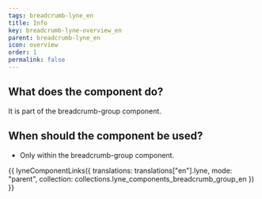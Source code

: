 ```yaml
---
tags: breadcrumb-lyne_en
title: Info
key: breadcrumb-lyne-overview_en
parent: breadcrumb-lyne_en
icon: overview
order: 1
permalink: false
---
```


## What does the component do?
It is part of the breadcrumb-group component.

## When should the component be used?
* Only within the breadcrumb-group component.

{{ lyneComponentLinks({
  translations: translations["en"].lyne,
  mode: "parent",
  collection: collections.lyne_components_breadcrumb_group_en
}) }}